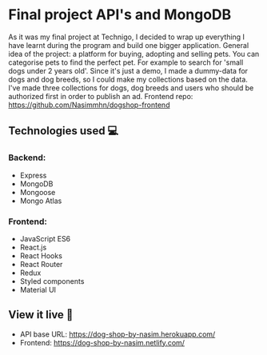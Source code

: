 # Final project API's and MongoDB

As it was my final project at Technigo, I decided to wrap up everything I have learnt during the program and build one bigger application. 
General idea of the project: a platform for buying, adopting and selling pets. You can categorise pets to find the perfect pet. For example to search for 'small dogs under 2 years old'. 
Since it's just a demo, I made a dummy-data for dogs and dog breeds, so I could make my collections based on the data. 
I've made three collections for dogs, dog breeds and users who should be authorized first in order to publish an ad.
Frontend repo: https://github.com/Nasimmhn/dogshop-frontend

 ## Technologies used 💻
 
 
### Backend:
* Express
* MongoDB
* Mongoose
* Mongo Atlas

### Frontend:
* JavaScript ES6
* React.js
* React Hooks
* React Router
* Redux
* Styled components
* Material UI

## View it live 🎯

* API base URL: https://dog-shop-by-nasim.herokuapp.com/
* Frontend: https://dog-shop-by-nasim.netlify.com/


